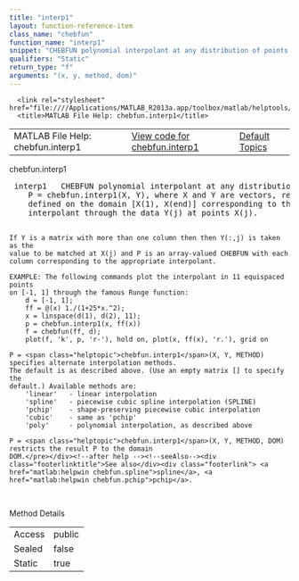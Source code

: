 ```yaml
---
title: "interp1"
layout: function-reference-item
class_name: "chebfun"
function_name: "interp1"
snippet: "CHEBFUN polynomial interpolant at any distribution of points."
qualifiers: "Static"
return_type: "f"
arguments: "(x, y, method, dom)"
---
```


<html>
   <head>
      <meta http-equiv="Content-Type" content="text/html; charset=utf-8">
   
      <link rel="stylesheet" href="file:////Applications/MATLAB_R2013a.app/toolbox/matlab/helptools/private/helpwin.css">
      <title>MATLAB File Help: chebfun.interp1</title>
   </head>
   <body>
      <!--Single-page help-->
      <table border="0" cellspacing="0" width="100%">
         <tr class="subheader">
            <td class="headertitle">MATLAB File Help: chebfun.interp1</td>
            <td class="subheader-left"><a href="matlab:edit chebfun.interp1">View code for chebfun.interp1</a></td>
            <td class="subheader-right"><a href="matlab:helpwin">Default Topics</a></td>
         </tr>
      </table>
      <div class="title">chebfun.interp1</div>
      <div class="helptext"><pre><!--helptext --> <span class="helptopic">interp1</span>   CHEBFUN polynomial interpolant at any distribution of points.
    P = <span class="helptopic">chebfun.interp1</span>(X, Y), where X and Y are vectors, returns the CHEBFUN P
    defined on the domain [X(1), X(end)] corresponding to the polynomial
    interpolant through the data Y(j) at points X(j).
 
    If Y is a matrix with more than one column then then Y(:,j) is taken as the
    value to be matched at X(j) and P is an array-valued CHEBFUN with each
    column corresponding to the appropriate interpolant.
 
    EXAMPLE: The following commands plot the interpolant in 11 equispaced points
    on [-1, 1] through the famous Runge function:
        d = [-1, 1];
        ff = @(x) 1./(1+25*x.^2);
        x = linspace(d(1), d(2), 11);
        p = chebfun.interp1(x, ff(x))
        f = chebfun(ff, d);
        plot(f, 'k', p, 'r-'), hold on, plot(x, ff(x), 'r.'), grid on
 
    P = <span class="helptopic">chebfun.interp1</span>(X, Y, METHOD) specifies alternate interpolation methods.
    The default is as described above. (Use an empty matrix [] to specify the
    default.) Available methods are:
        'linear'   - linear interpolation
        'spline'   - piecewise cubic spline interpolation (SPLINE)
        'pchip'    - shape-preserving piecewise cubic interpolation
        'cubic'    - same as 'pchip'
        'poly'     - polynomial interpolation, as described above
 
    P = <span class="helptopic">chebfun.interp1</span>(X, Y, METHOD, DOM) restricts the result P to the domain
    DOM.</pre></div><!--after help --><!--seeAlso--><div class="footerlinktitle">See also</div><div class="footerlink"> <a href="matlab:helpwin chebfun.spline">spline</a>, <a href="matlab:helpwin chebfun.pchip">pchip</a>.
</div>
      <!--Method-->
      <div class="sectiontitle">Method Details</div>
      <table class="class-details">
         <tr>
            <td class="class-detail-label">Access</td>
            <td>public</td>
         </tr>
         <tr>
            <td class="class-detail-label">Sealed</td>
            <td>false</td>
         </tr>
         <tr>
            <td class="class-detail-label">Static</td>
            <td>true</td>
         </tr>
      </table>
   </body>
</html>
